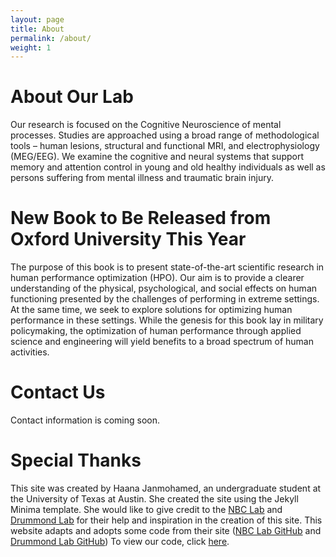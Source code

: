 ```yaml
---
layout: page
title: About
permalink: /about/
weight: 1
---
```

# About Our Lab

Our research is focused on the Cognitive Neuroscience of mental processes. Studies are approached using a broad range of methodological tools – human lesions, structural and functional MRI, and electrophysiology (MEG/EEG). We examine the cognitive and neural systems that support memory and attention control in young and old healthy individuals as well as persons suffering from mental illness and traumatic brain injury.

# New Book to Be Released from Oxford University This Year

The purpose of this book is to present state-of-the-art scientific research in human performance optimization (HPO). Our aim is to provide a clearer understanding of the physical, psychological, and social effects on human functioning presented by the challenges of performing in extreme settings. At the same time, we seek to explore solutions for optimizing human performance in these settings. While the genesis for this book lay in military policymaking, the optimization of human performance through applied science and engineering will yield benefits to a broad spectrum of human activities.

# Contact Us

Contact information is coming soon.

# Special Thanks

This site was created by Haana Janmohamed, an undergraduate student at the University of Texas at Austin. She created the site using the Jekyll Minima template. She would like to give credit to the [NBC Lab](https://nbclab.github.io/) and [Drummond Lab](http://drummondlab.org/) for their help and inspiration in the creation of this site. This website adapts and adopts some code from their site ([NBC Lab GitHub](https://github.com/NBCLab/NBCLab.github.io) and [Drummond Lab GitHub](https://github.com/drummondlab/drummondlab.github.io)) To view our code, click [here](https://github.com/UTCogNeuroLab/UTCogNeuroLab.github.io).

